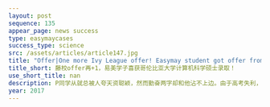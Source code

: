 ```yaml
---
layout: post
sequence: 135
appear_page: news success
type: easymaycases
success_type: science
src: /assets/articles/article147.jpg
title: "Offer|One more Ivy League offer! Easymay student got offer from MS in Computer Science at Columbia University"
title_short: 藤校offer再+1，易美学子喜获哥伦比亚大学计算机科学硕士录取！
use_short_title: nan
description: P同学从就总被人夸天资聪颖，然而勤奋两字却和他沾不上边。由于高考失利，在家里的安排下，他来到美国一所排名80左右的不知名高校就读计算机工程本科。本科的几年，靠着一点小聪明和考前抱佛脚，他也混到了3.5左右并不算太差的GPA。然而，眼看毕业将至，作为国际学生，并不突出的学术成绩和毫无说服力的实践经历让他在寻找实习和求职的过程中屡屡碰壁。虽然国内家长也给他安排好了工作，但生性要强的P同学不甘心就此让自己的人生归于平庸。通过某次校园宣讲活动，他了解到了易美，并向易美圆梦名校VIP计划的老师求助，希望能进入梦想中的藤校，突破人生的瓶颈。经过几轮深入沟通之后，易美的老师为P同学匹配了前卡内基梅隆大学资深招生办主任罗伯森先生，为P同学的圆梦之路做了深入详细的规划。
year: 2017
---
```


